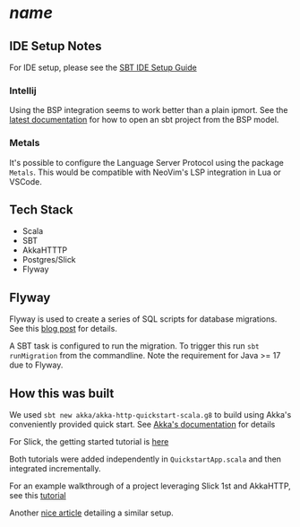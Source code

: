 # $name$

## IDE Setup Notes

For IDE setup, please see the [SBT IDE Setup Guide](https://www.scala-sbt.org/1.x/docs/IDE.html)

### Intellij
Using the BSP integration seems to work better than a plain ipmort. See the [latest documentation](https://www.jetbrains.com/help/idea/bsp-support.html#import_bsp) for how to open an sbt project from the BSP model. 

### Metals
It's possible to configure the Language Server Protocol using the package `Metals`. This would be compatible with NeoVim's LSP integration in Lua or VSCode. 

## Tech Stack

* Scala
* SBT
* AkkaHTTTP
* Postgres/Slick
* Flyway

## Flyway
Flyway is used to create a series of SQL scripts for database migrations. See this [blog post](https://blog.nashtechglobal.com/how-to-use-flyway-with-scala-application/) for details. 

A SBT task is configured to run the migration. To trigger this run `sbt runMigration` from the commandline. Note the requirement for Java >= 17 due to Flyway. 

## How this was built

We used `sbt new akka/akka-http-quickstart-scala.g8` to build using Akka's conveniently provided quick start. See [Akka's documentation](https://doc.akka.io/docs/akka-http/current/index.html) for details

For Slick, the getting started tutorial is [here](https://scala-slick.org/doc/prerelease/gettingstarted.html)

Both tutorials were added independently in `QuickstartApp.scala` and then integrated incrementally.

For an example walkthrough of a project leveraging Slick 1st and AkkaHTTP, see this [tutorial](https://youtu.be/bLrRbImsL1c?si=82_RFfCgJqxTOqrV)

Another [nice article](https://medium.com/@ciobanunicu.boris/scala-service-combined-with-postgresql-flyway-doobie-ciris-io-cats-effects-http4s-e78d75248118) detailing a similar setup.

